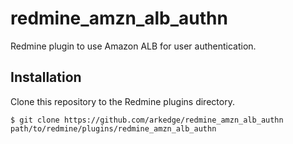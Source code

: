 # redmine_amzn_alb_authn

Redmine plugin to use Amazon ALB for user authentication.

## Installation

Clone this repository to the Redmine plugins directory.

    $ git clone https://github.com/arkedge/redmine_amzn_alb_authn path/to/redmine/plugins/redmine_amzn_alb_authn
